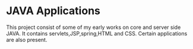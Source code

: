 # JAVA Applications
This project consist of some of my early works on core and server side JAVA. It contains servlets,JSP,spring,HTML and CSS. Certain 
applications are also present.
